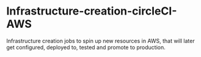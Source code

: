 # Infrastructure-creation-circleCI-AWS
Infrastructure creation jobs to spin up new resources in AWS, that will later get configured, deployed to, tested and promote to production.
